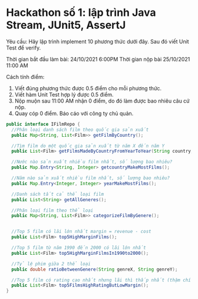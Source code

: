 # Hackathon số 1: lập trình Java Stream, JUnit5, AssertJ

Yêu cầu: Hãy lập trình implement 10 phương thức dưới đây.
Sau đó viết Unit Test để verify.

Thời gian bắt đầu làm bài: 24/10/2021 6:00PM
Thời gian nộp bài 25/10/2021 11:00 AM

Cách tính điểm:
1. Viết đúng phương thức được 0.5 điểm cho mỗi phương thức.
2. Viết hàm Unit Test hợp lý được 0.5 điểm.
3. Nộp muộn sau 11:00 AM nhận 0 điểm, do đó làm được bao nhiêu câu cứ nộp.
4. Quay cóp 0 điểm. Báo cáo với công ty chủ quản.

```java
public interface IFilmRepo {
  //Phân loại danh sách film theo quốc gia sản xuất
  public Map<String, List<Film>> getFilmByCountry();

  //Tìm film do một quốc gia sản xuất từ năm X đến năm Y
  public List<Film> getFilmsMadeByCountryFromYearToYear(String country, int fromYear, int toYear);

  //Nước nào sản xuất nhiều film nhất, số lượng bao nhiêu?
  public Map.Entry<String, Integer> getcountryMakeMostFilms();

  //Năm nào sản xuất nhiều film nhất, số lượng bao nhiêu?
  public Map.Entry<Integer, Integer> yearMakeMostFilms();

  //Danh sách tất cả thể loại film
  public List<String> getAllGeneres();

  //Phân loại film theo thể loại
  public Map<String, List<Film>> categorizeFilmByGenere();


  //Top 5 film có lãi lớn nhất margin = revenue - cost
  public List<Film> top5HighMarginFilms();

  //Top 5 film từ năm 1990 đến 2000 có lãi lớn nhất
  public List<Film> top5HighMarginFilmsIn1990to2000();

  //Tỷ lệ phim giữa 2 thể loại
  public double ratioBetweenGenere(String genreX, String genreY);

  //Top 5 film có rating cao nhất nhưng lãi thì thấp nhất (thậm chí lỗ)
  public List<Film> top5FilmsHighRatingButLowMargin();
}
```